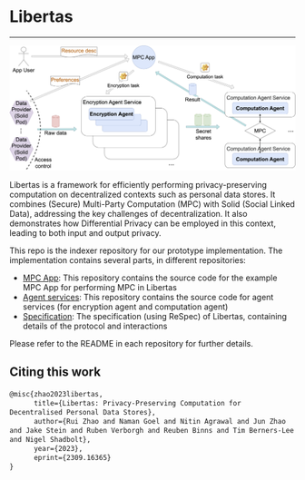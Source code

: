 # Libertas

- - - - - -

![Overview](libertas.png)

Libertas is a framework for efficiently performing privacy-preserving computation on decentralized contexts such as personal data stores.
It combines (Secure) Multi-Party Computation (MPC) with Solid (Social Linked Data), addressing the key challenges of decentralization. It also demonstrates how Differential Privacy can be employed in this context, leading to both input and output privacy.

This repo is the indexer repository for our prototype implementation. The implementation contains several parts, in different repositories:

- [MPC App](https://github.com/OxfordHCC/solid-mpc-app): This repository contains the source code for the example MPC App for performing MPC in Libertas
- [Agent services](https://github.com/OxfordHCC/solid-mpc): This repository contains the source code for agent services (for encryption agent and computation agent)
- [Specification](./spec/index.html): The specification (using ReSpec) of Libertas, containing details of the protocol and interactions

Please refer to the README in each repository for further details.


## Citing this work
```
@misc{zhao2023libertas,
      title={Libertas: Privacy-Preserving Computation for Decentralised Personal Data Stores}, 
      author={Rui Zhao and Naman Goel and Nitin Agrawal and Jun Zhao and Jake Stein and Ruben Verborgh and Reuben Binns and Tim Berners-Lee and Nigel Shadbolt},
      year={2023},
      eprint={2309.16365}
}
```

